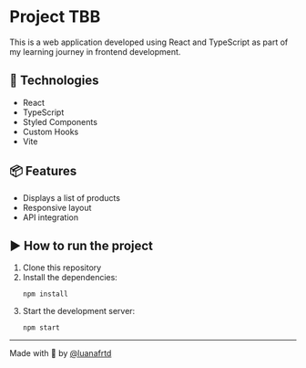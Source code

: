 # Project TBB

This is a web application developed using React and TypeScript as part of my learning journey in frontend development.

## 🚀 Technologies
- React
- TypeScript
- Styled Components
- Custom Hooks
- Vite

## 📦 Features
- Displays a list of products
- Responsive layout
- API integration

## ▶️ How to run the project
1. Clone this repository  
2. Install the dependencies:
   ```
   npm install
   ```
3. Start the development server:
   ```
   npm start
   ```

---

Made with 💙 by [@luanafrtd](https://github.com/luanafrtd)
